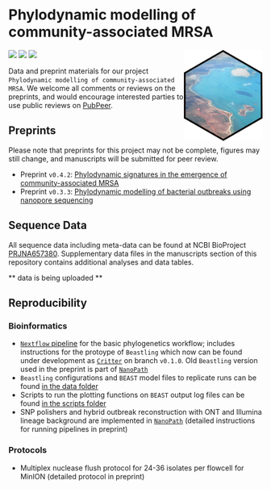 # Phylodynamic modelling of community-associated MRSA 

<a href='https://github.com/esteinig'><img src='docs/logo.png' align="right" height="180" /></a>

![](https://img.shields.io/badge/lang-nextflow-black.svg)
![](https://img.shields.io/badge/version-0.1.0-purple.svg)
![](https://img.shields.io/badge/biorxiv-v1-blue.svg)

Data and preprint materials for our project `Phylodynamic modelling of community-associated MRSA`. We welcome all comments or reviews on the preprints, and would encourage interested parties to use public reviews on [PubPeer](https://pubpeer.com/search?q=https%3A%2F%2Fdoi.org%2F10.1101%2F2021.04.30.442212+).

## Preprints 

Please note that preprints for this project may not be complete, figures may still change, and manuscripts will be submitted for peer review.

* Preprint `v0.4.2`: [Phylodynamic signatures in the emergence of community-associated MRSA](https://www.biorxiv.org/content/10.1101/2021.04.30.442212v1.abstract)
* Preprint `v0.3.3`: [Phylodynamic modelling of bacterial outbreaks using nanopore sequencing](https://www.biorxiv.org/content/10.1101/2021.04.30.442218v1)

## Sequence Data

All sequence data including meta-data can be found at NCBI BioProject [PRJNA657380](https://www.ncbi.nlm.nih.gov/bioproject?term=PRJNA657380). Supplementary data files in the manuscripts section of this repository contains additional analyses and data tables.

** data is being uploaded **

## Reproducibility

### Bioinformatics

* [`Nextflow` pipeline](https://github.com/np-core/np-phybeast) for the basic phylogenetics workflow; includes instructions for the protoype of `Beastling` which now can be found under development as [`Critter`](https://github.com/esteinig/critter/) on branch `v0.1.0`. Old `Beastling` version used in the preprint is part of [`NanoPath`](https://github.com/np-core/nanopath)
* `Beastling` configurations and `BEAST` model files to replicate runs can be found [in the data folder](manuscripts/data)
* Scripts to run the plotting functions on `BEAST` output log files can be found [in the scripts folder](manuscripts/scripts)
* SNP polishers and hybrid outbreak reconstruction with ONT and Illumina lineage background are implemented in [`NanoPath`](https://github.com/np-core/nanopath) (detailed instructions for running pipelines in preprint)

### Protocols

* Multiplex nuclease flush protocol for 24-36 isolates per flowcell for MinION (detailed protocol in preprint)
